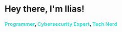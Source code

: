 <h1>
Hey there, I'm Ilias!
</h1>

<h3>
<span style="color:turquoise">Programmer</span>, 
<span style="color:turquoise">Cybersecurity Expert</span>, 
<span style="color:turquoise">Tech Nerd</span>
</h3>

<!--
**McBeaney/McBeaney** is a ✨ _special_ ✨ repository because its `README.md` (this file) appears on your GitHub profile.

Here are some ideas to get you started:

- 🔭 I’m currently working on ...
- 🌱 I’m currently learning ...
- 👯 I’m looking to collaborate on ...
- 🤔 I’m looking for help with ...
- 💬 Ask me about ...
- 📫 How to reach me: ...
- 😄 Pronouns: ...
- ⚡ Fun fact: ...
-->
